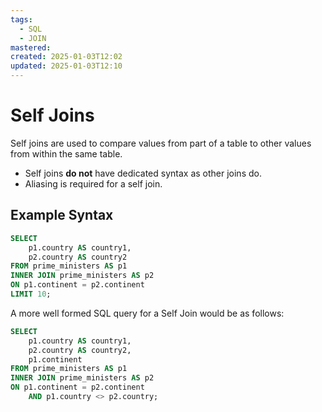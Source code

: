 ```yaml
---
tags:
  - SQL
  - JOIN
mastered: 
created: 2025-01-03T12:02
updated: 2025-01-03T12:10
---
```

# Self Joins
Self joins are used to compare values from part of a table to other values from within the same table.
- Self joins **do not** have dedicated syntax as other joins do.
- Aliasing is required for a self join.
## Example Syntax
```sql
SELECT
	p1.country AS country1,
	p2.country AS country2
FROM prime_ministers AS p1
INNER JOIN prime_ministers AS p2
ON p1.continent = p2.continent
LIMIT 10;
```

A more well formed SQL query for a Self Join would be as follows:
```sql
SELECT
	p1.country AS country1,
	p2.country AS country2,
	p1.continent
FROM prime_ministers AS p1
INNER JOIN prime_ministers AS p2
ON p1.continent = p2.continent
	AND p1.country <> p2.country;
```

